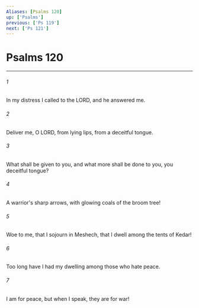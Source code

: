 ```yaml
---
Aliases: [Psalms 120]
up: ['Psalms']
previous: ['Ps 119']
next: ['Ps 121']
---
```

# Psalms 120
***



###### 1 
In my distress I called to the LORD, and he answered me. 

###### 2 
Deliver me, O LORD, from lying lips, from a deceitful tongue. 

###### 3 
What shall be given to you, and what more shall be done to you, you deceitful tongue? 

###### 4 
A warrior's sharp arrows, with glowing coals of the broom tree! 

###### 5 
Woe to me, that I sojourn in Meshech, that I dwell among the tents of Kedar! 

###### 6 
Too long have I had my dwelling among those who hate peace. 

###### 7 
I am for peace, but when I speak, they are for war!

